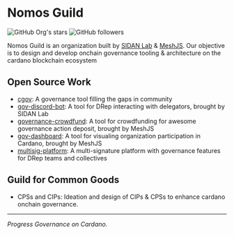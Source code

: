 # Nomos Guild

![GitHub Org's stars](https://img.shields.io/github/stars/nomos-guild?style=social)
![GitHub followers](https://img.shields.io/github/followers/nomos-guild?style=social)

Nomos Guild is an organization built by [SIDAN Lab](https://github.com/sidan-lab) & [MeshJS](https://github.com/MeshJS). Our objective is to design and develop onchain governance tooling & architecture on the cardano blockchain ecosystem

## Open Source Work

- [cgov](https://github.com/nomos-guild/cgov): A governance tool filling the gaps in community
- [gov-discord-bot](https://github.com/sidan-lab/sidan-gov-discord-bot): A tool for DRep interacting with delegators, brought by SIDAN Lab
- [governance-crowdfund](https://github.com/MeshJS/mesh-aiken-crowdfund): A tool for crowdfunding for awesome governance action deposit, brought by MeshJS
- [gov-dashboard](https://github.com/MeshJS/governance): A tool for visualing organization participation in Cardano, brought by MeshJS
- [multisig-platform](https://github.com/MeshJS/multisig): A multi-signature platform with governance features for DRep teams and collectives

## Guild for Common Goods

- CPSs and CIPs: Ideation and design of CIPs & CPSs to enhance cardano onchain governance.

---

_Progress Governance on Cardano._
